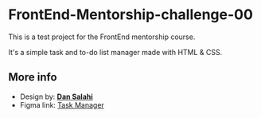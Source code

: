 # FrontEnd-Mentorship-challenge-00
This is a test project for the FrontEnd mentorship course.

It's a simple task and to-do list manager made with HTML & CSS.

## More info

- Design by: **[Dan Salahi](https://github.com/dansalahi)**
- Figma link: [Task Manager](https://www.figma.com/file/CPTvix0MULUYZHEHVxls8B/TODO-APP)